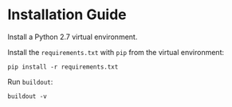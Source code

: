 # Installation Guide

Install a Python 2.7 virtual environment.

Install the `requirements.txt` with `pip` from the virtual environment:

    pip install -r requirements.txt

Run `buildout`:

    buildout -v
